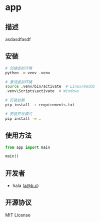 # app

## 描述
asdasdfasdf

## 安装
```bash
# 创建虚拟环境
python -m venv .venv

# 激活虚拟环境
source .venv/bin/activate  # Linux/macOS
.venv\Scripts\activate  # Windows

# 安装依赖
pip install -r requirements.txt

# 安装开发模式
pip install -e .
```

## 使用方法
```python
from app import main

main()
```

## 开发者
- hala (a@b.c)

## 开源协议
MIT License
